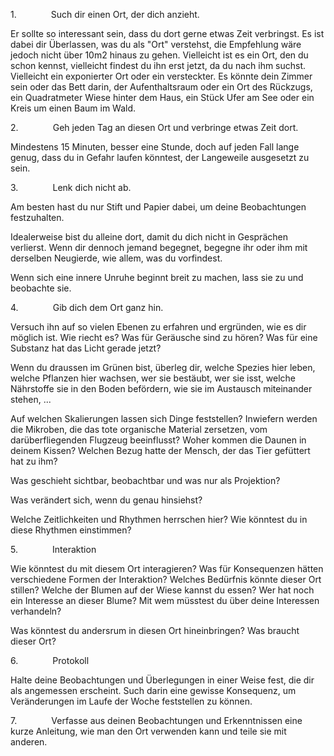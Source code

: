 

1.              Such dir einen Ort, der dich anzieht.

Er sollte so interessant sein, dass du dort gerne etwas Zeit verbringst. Es ist dabei dir Überlassen, was du als "Ort" verstehst, die Empfehlung wäre jedoch nicht über 10m2 hinaus zu gehen. Vielleicht ist es ein Ort, den du schon kennst, vielleicht findest du ihn erst jetzt, da du nach ihm suchst. Vielleicht ein exponierter Ort oder ein versteckter. Es könnte dein Zimmer sein oder das Bett darin, der Aufenthaltsraum oder ein Ort des Rückzugs, ein Quadratmeter Wiese hinter dem Haus, ein Stück Ufer am See oder ein Kreis um einen Baum im Wald.

2.              Geh jeden Tag an diesen Ort und verbringe etwas Zeit dort.

Mindestens 15 Minuten, besser eine Stunde, doch auf jeden Fall lange genug, dass du in Gefahr laufen könntest, der Langeweile ausgesetzt zu sein.

3.              Lenk dich nicht ab.

Am besten hast du nur Stift und Papier dabei, um deine Beobachtungen festzuhalten.

Idealerweise bist du alleine dort, damit du dich nicht in Gesprächen verlierst. Wenn dir dennoch jemand begegnet, begegne ihr oder ihm mit derselben Neugierde, wie allem, was du vorfindest.

Wenn sich eine innere Unruhe beginnt breit zu machen, lass sie zu und beobachte sie.

4.              Gib dich dem Ort ganz hin.

Versuch ihn auf so vielen Ebenen zu erfahren und ergründen, wie es dir möglich ist. Wie riecht es? Was für Geräusche sind zu hören? Was für eine Substanz hat das Licht gerade jetzt?

Wenn du draussen im Grünen bist, überleg dir, welche Spezies hier leben, welche Pflanzen hier wachsen, wer sie bestäubt, wer sie isst, welche Nährstoffe sie in den Boden befördern, wie sie im Austausch miteinander stehen, ...

Auf welchen Skalierungen lassen sich Dinge feststellen? Inwiefern werden die Mikroben, die das tote organische Material zersetzen, vom darüberfliegenden Flugzeug beeinflusst? Woher kommen die Daunen in deinem Kissen? Welchen Bezug hatte der Mensch, der das Tier gefüttert hat zu ihm?

Was geschieht sichtbar, beobachtbar und was nur als Projektion?

Was verändert sich, wenn du genau hinsiehst?

Welche Zeitlichkeiten und Rhythmen herrschen hier? Wie könntest du in diese Rhythmen einstimmen?

5.              Interaktion

Wie könntest du mit diesem Ort interagieren? Was für Konsequenzen hätten verschiedene Formen der Interaktion? Welches Bedürfnis könnte dieser Ort stillen? Welche der Blumen auf der Wiese kannst du essen? Wer hat noch ein Interesse an dieser Blume? Mit wem müsstest du über deine Interessen verhandeln?

Was könntest du andersrum in diesen Ort hineinbringen? Was braucht dieser Ort?

6.              Protokoll

Halte deine Beobachtungen und Überlegungen in einer Weise fest, die dir als angemessen erscheint. Such darin eine gewisse Konsequenz, um Veränderungen im Laufe der Woche feststellen zu können.

7.              Verfasse aus deinen Beobachtungen und Erkenntnissen eine kurze Anleitung, wie man den Ort verwenden kann und teile sie mit anderen.